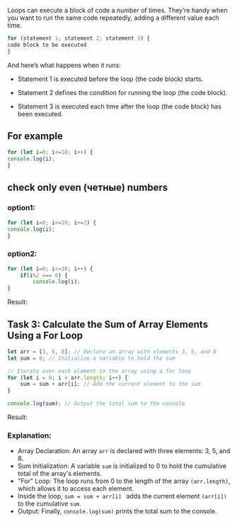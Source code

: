 Loops can execute a block of code a number of times. They’re handy when you want to run the same code repeatedly, adding a different value each time.

```javascript
for (statement 1; statement 2; statement 3) {
code block to be executed
}
```

And here’s what happens when it runs:

+ Statement 1 is executed before the loop (the code block) starts.

+ Statement 2 defines the condition for running the loop (the code block).

+ Statement 3 is executed each time after the loop (the code block) has been executed.

## For example

```javascript
for (let i=0; i<=10; i++) {
console.log(i);
}
```

## check only even (четные) numbers

### option1:
```javascript
for (let i=0; i<=10; i+=2) {
console.log(i);
}
```

### option2:
```javascript
for (let i=0; i<=10; i++) {
    if(i%2 === 0) {
        console.log(i);
}
```

Result: 


## Task 3: Calculate the Sum of Array Elements Using a For Loop

```javascript
let arr = [3, 5, 8]; // Declare an array with elements 3, 5, and 8
let sum = 0; // Initialize a variable to hold the sum

// Iterate over each element in the array using a for loop
for (let i = 0; i < arr.length; i++) {
    sum = sum + arr[i]; // Add the current element to the sum
}

console.log(sum); // Output the total sum to the console
```
Result:

### Explanation:

+ Array Declaration: An array `arr` is declared with three elements: 3, 5, and 8.
+ Sum Initialization: A variable `sum` is initialized to 0 to hold the cumulative total of the array's elements.
+ "For" Loop: The loop runs from 0 to the length of the array `(arr.length)`, which allows it to access each element.
+ Inside the loop, `sum = sum + arr[i] ` adds the current element `(arr[i]) ` to the cumulative `sum`.
+ Output: Finally, `console.log(sum)` prints the total sum to the console.

